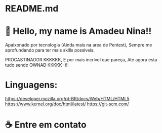 # README.md

# 👋 Hello, my name is Amadeu Nina!!

Apaixonado por tecnologia (Ainda mais na area de Pentest), Sempre me aprofundando para ter mais skills possiveis. 

PROCASTINADOR KKKKKK, E por mais incrível que pareça, Ate agora esta tudo sendo OWNAD KKKKK :)!!


# Linguagens:




https://developer.mozilla.org/pt-BR/docs/Web/HTML/HTML5
https://www.kernel.org/doc/html/latest/
https://git-scm.com/


# ☕ Entre em contato
